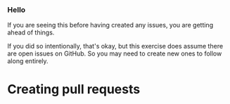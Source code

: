 ### Hello
If you are seeing this before having created any issues, you are getting ahead of things.

If you did so intentionally, that's okay, but this exercise does assume there are open issues on GitHub.
So you may need to create new ones to follow along entirely.

# Creating pull requests



